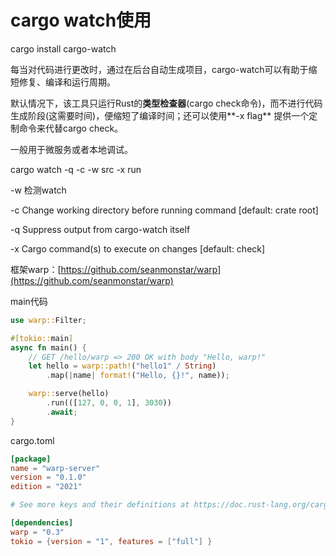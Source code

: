 # cargo watch使用

cargo install cargo-watch

每当对代码进行更改时，通过在后台自动生成项目，cargo-watch可以有助于缩短修复、编译和运行周期。

默认情况下，该工具只运行Rust的**类型检查器**(cargo check命令)，而不进行代码生成阶段(这需要时间)，便缩短了编译时间；还可以使用**-x flag** 提供一个定制命令来代替cargo check。

一般用于微服务或者本地调试。

cargo watch -q -c -w src -x run

\-w 检测watch

\-c Change working directory before running command \[default: crate root]

\-q Suppress output from cargo-watch itself

\-x Cargo command(s) to execute on changes \[default: check]

框架warp：[https://github.com/seanmonstar/warp](https://github.com/seanmonstar/warp)

main代码

```rust
use warp::Filter;

#[tokio::main]
async fn main() {
    // GET /hello/warp => 200 OK with body "Hello, warp!"
    let hello = warp::path!("hello1" / String)
        .map(|name| format!("Hello, {}!", name));

    warp::serve(hello)
        .run(([127, 0, 0, 1], 3030))
        .await;
}
```

cargo.toml

```toml
[package]
name = "warp-server"
version = "0.1.0"
edition = "2021"

# See more keys and their definitions at https://doc.rust-lang.org/cargo/reference/manifest.html

[dependencies]
warp = "0.3"
tokio = {version = "1", features = ["full"] }

```
